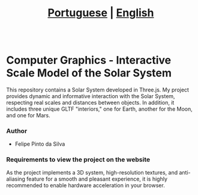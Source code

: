 # <div align="center"><a href="/README.md">Portuguese</a> | <a href="/README_EN.md">English</a></div>
<br><br>
# Computer Graphics - Interactive Scale Model of the Solar System
This repository contains a Solar System developed in Three.js. My project provides dynamic and informative interaction with the Solar System, respecting real scales and distances between objects. In addition, it includes three unique GLTF "interiors," one for Earth, another for the Moon, and one for Mars.

### Author
* Felipe Pinto da Silva

### Requirements to view the project on the website
As the project implements a 3D system, high-resolution textures, and anti-aliasing feature for a smooth and pleasant experience, it is highly recommended to enable hardware acceleration in your browser.
